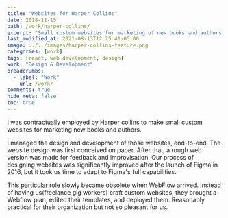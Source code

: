 ```yaml
---
title: "Websites for Harper Collins"
date: 2018-11-15
path: /work/harper-collins/
excerpt: "Small custom websites for marketing of new books and authors."
last_modified_at: 2021-08-13T12:25:41-05:00
image: ../../images/harper-collins-feature.png
categories: [work]
tags: [react, web development, design]
work: "Design & Development"
breadcrumbs:
  - label: "Work"
    url: /work/
comments: true
hide_meta: false
toc: true
---
```


I was contractually employed by Harper collins to make small custom websites for marketing new books and authors.

I managed the design and development of those websites, end-to-end. The website design was first conceived on paper. After that, a rough web version was made for feedback and improvisation. Our process of designing websites was significantly improved after the launch of Figma in 2016, but it took us time to adapt to Figma's full capabilities.

This particular role slowly became obsolete when WebFlow arrived. Instead of having us(freelance gig workers) craft custom websites, they brought a Webflow plan, edited their templates, and deployed them. Reasonably practical for their organization but not so pleasant for us.
